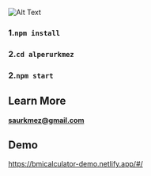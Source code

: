 
![Alt Text](https://media.giphy.com/media/ynt37eBURblUOknEsU/giphy.gif)


### 1.`npm install`

### 2.`cd alperurkmez`

### 2.`npm start`



## Learn More

**saurkmez@gmail.com**

## Demo

https://bmicalculator-demo.netlify.app/#/
